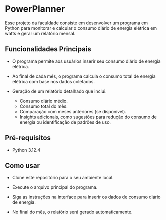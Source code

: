 # PowerPlanner
Esse projeto da faculdade consiste em desenvolver um programa em Python para monitorar e calcular o consumo diário de energia elétrica em watts e gerar um relatório mensal. 

## Funcionalidades Principais
- O programa permite aos usuários inserir seu consumo diário de energia elétrica.
  
- Ao final de cada mês, o programa calcula o consumo total de energia elétrica com base nos dados coletados.
  
- Geração de um relatório detalhado que inclui.
  - Consumo diário médio.
  - Consumo total do mês.
  - Comparação com meses anteriores (se disponível).
  - Insights adicionais, como sugestões para redução do consumo de energia ou identificação de padrões de uso.

## Pré-requisitos
- Python 3.12.4

## Como usar
- Clone este repositório para o seu ambiente local.

- Execute o arquivo principal do programa.

- Siga as instruções na interface para inserir os dados de consumo diário de energia.

- No final do mês, o relatório será gerado automaticamente.

